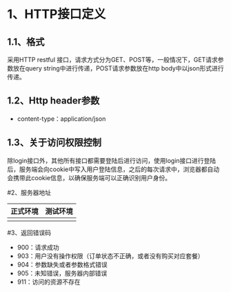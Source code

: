 # 1、HTTP接口定义

## 1.1、格式

采用HTTP restful 接口，请求方式分为GET、POST等，一般情况下，GET请求参数放在query string中进行传递，POST请求参数放在http body中以json形式进行传递。

## 1.2、Http header参数

 - content-type：application/json
 
## 1.3、关于访问权限控制

除login接口外，其他所有接口都需要登陆后进行访问，使用login接口进行登陆后，服务端会向cookie中写入用户登陆信息，之后的每次请求中，浏览器都自动会携带此cookie信息，以确保服务端可以正确识别用户身份。

#2、服务器地址

|正式环境|测试环境|
| --- | --- |
|||

#3、返回错误码
 
 - 900：请求成功
 - 903：用户没有操作权限（订单状态不正确，或者没有购买对应套餐）
 - 904：参数缺失或者参数格式错误
 - 905：未知错误，服务器内部错误
 - 911：访问的资源不存在
 